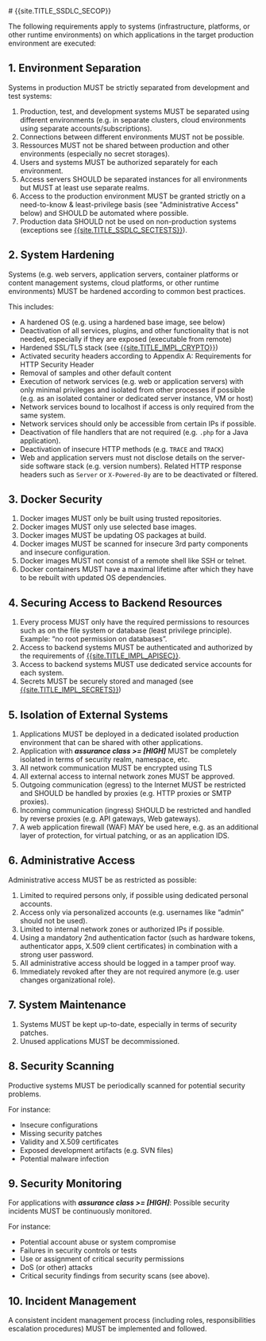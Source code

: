 <title>{{site.TITLE_SSDLC_SECOP}}</title>
# {{site.TITLE_SSDLC_SECOP}}

The following requirements apply to systems (infrastructure, platforms, or other runtime environments) on which applications in the target production environment are executed:

## 1. Environment Separation
Systems in production MUST be strictly separated from development and test systems:
1. Production, test, and development systems MUST be separated using different environments (e.g. in separate clusters, cloud environments using separate accounts/subscriptions).
2. Connections between different environments MUST not be possible.
3. Ressources MUST not be shared between production and other environments (especially no secret storages).
4. Users and systems MUST be authorized separately for each environment.
5. Access servers SHOULD be separated instances for all environments but MUST at least use separate realms.
6. Access to the production environment MUST be granted strictly on a need-to-know & least-privilege basis (see "Administrative Access" below) and SHOULD be automated where possible.
7. Production data SHOULD not be used on non-production systems (exceptions see [{{site.TITLE_SSDLC_SECTESTS}}]({{site.URL_SSDLC_SECTESTS}})).
   
## 2. System Hardening
Systems (e.g. web servers, application servers, container platforms or content management systems, cloud platforms, or other runtime environments) MUST be hardened according to common best practices. 

This includes:
- A hardened OS (e.g. using a hardened base image, see below)
- Deactivation of all services, plugins, and other functionality that is not needed, especially if they are exposed (executable from remote)
- Hardened SSL/TLS stack (see [{{site.TITLE_IMPL_CRYPTO}}]({{site.URL_IMPL_CRYPTO}}))
- Activated security headers according to Appendix A: Requirements for HTTP Security Header
- Removal of samples and other default content
- Execution of network services (e.g. web or application servers) with only minimal privileges and isolated from other processes if possible (e.g. as an isolated container or dedicated server instance, VM or host)
- Network services bound to localhost if access is only required from the same system.
- Network services should only be accessible from certain IPs if possible.
- Deactivation of file handlers that are not required (e.g. `.php` for a Java application).
- Deactivation of insecure HTTP methods (e.g. `TRACE` and `TRACK`)
- Web and application servers must not disclose details on the server-side software stack (e.g. version numbers). Related HTTP response headers such as `Server` or `X-Powered-By` are to be deactivated or filtered.

## 3. Docker Security
1. Docker images MUST only be built using trusted repositories.
2. Docker images MUST only use selected base images.
3. Docker images MUST be updating OS packages at build.
4. Docker images MUST be scanned for insecure 3rd party components and insecure configuration.
5. Docker images MUST not consist of a remote shell like SSH or telnet.
6. Docker containers MUST have a maximal lifetime after which they have to be rebuilt with updated OS dependencies. 

## 4. Securing Access to Backend Resources
1. Every process MUST only have the required permissions to resources such as on the file system or database (least privilege principle). Example: “no root permission on databases”.
2. Access to backend systems MUST be authenticated and authorized by the requirements of [{{site.TITLE_IMPL_APISEC}}]({{site.URL_IMPL_APISEC}}).
3. Access to backend systems MUST use dedicated service accounts for each system.
4. Secrets MUST be securely stored and managed (see [{{site.TITLE_IMPL_SECRETS}}]({{site.URL_IMPL_SECRETS}}))

## 5. Isolation of External Systems
1. Applications MUST be deployed in a dedicated isolated production environment that can be shared with other applications.
2. Application with ***assurance class >= [HIGH]*** MUST be completely isolated in terms of security realm, namespace, etc.
3. All network communication MUST be encrypted using TLS
4. All external access to internal network zones MUST be approved.
5. Outgoing communication (egress) to the Internet MUST be restricted and SHOULD be handled by proxies (e.g. HTTP proxies or SMTP proxies).
6. Incoming communication (ingress) SHOULD be restricted and handled by reverse proxies (e.g. API gateways, Web gateways).
7. A web application firewall (WAF) MAY be used here, e.g. as an additional layer of protection, for virtual patching, or as an application IDS. 

## 6. Administrative Access
Administrative access MUST be as restricted as possible:
1. Limited to required persons only, if possible using dedicated personal accounts.
2. Access only via personalized accounts (e.g. usernames like “admin” should not be used).
3. Limited to internal network zones or authorized IPs if possible.
4. Using a mandatory 2nd authentication factor (such as hardware tokens, authenticator apps, X.509 client certificates) in combination with a strong user password.
5. All administrative access should be logged in a tamper proof way.
6. Immediately revoked after they are not required anymore (e.g. user changes organizational role).

## 7. System Maintenance
1. Systems MUST be kept up-to-date, especially in terms of security patches.
2. Unused applications MUST be decommissioned.

## 8. Security Scanning
Productive systems MUST be periodically scanned for potential security problems. 

For instance:
- Insecure configurations
- Missing security patches
- Validity and X.509 certificates
- Exposed development artifacts (e.g. SVN files)
- Potential malware infection

## 9. Security Monitoring
For applications with ***assurance class >= [HIGH]***: Possible security incidents MUST be continuously monitored. 

For instance:
- Potential account abuse or system compromise
- Failures in security controls or tests
- Use or assignment of critical security permissions
- DoS (or other) attacks
- Critical security findings from security scans (see above).

## 10. Incident Management

A consistent incident management process (including roles, responsibilities escalation procedures) MUST be implemented and followed.
